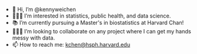 - 🫡  Hi, I’m @kennyweichen
- 👨🏻‍🏫 I’m interested in statistics, public health, and data science.
- 📚 I’m currently pursuing a Master's in biostatistics at Harvard Chan! 
- 🏋🏻‍♂️ I’m looking to collaborate on any project where I can get my hands messy with data.
- 📫 How to reach me: kchen@hsph.harvard.edu

<!---
kennyweichen/kennyweichen is a ✨ special ✨ repository because its `README.md` (this file) appears on your GitHub profile.
You can click the Preview link to take a look at your changes.
--->
